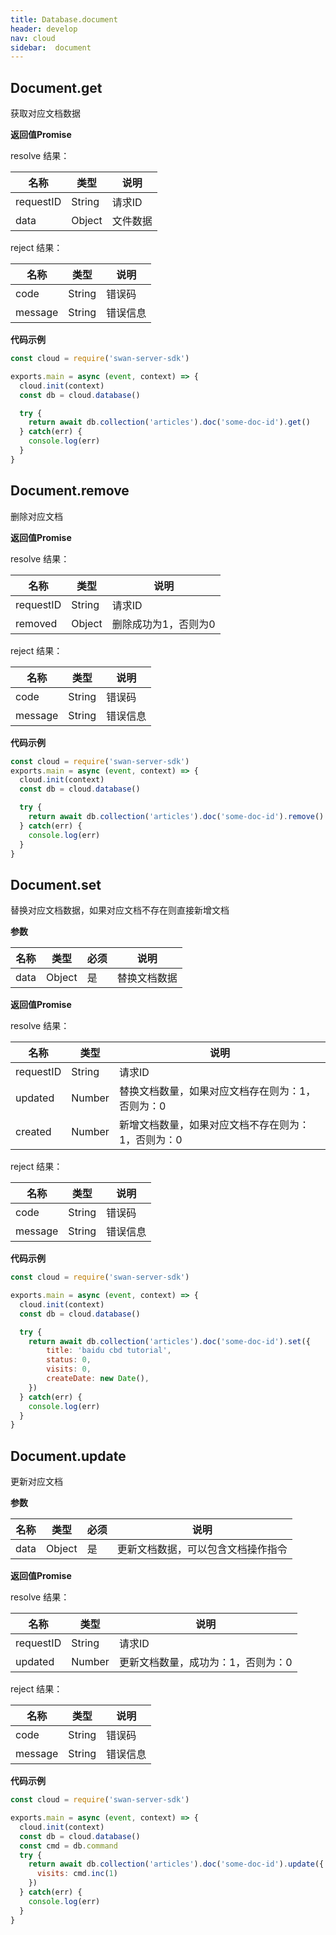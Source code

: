 ```yaml
---
title: Database.document
header: develop
nav: cloud
sidebar:  document
---
```


## Document.get
获取对应文档数据


**返回值Promise**

resolve 结果：

|名称|类型|说明|
|---|---|---|
|requestID|String|请求ID|
|data|Object|文件数据|

reject 结果：

|名称|类型|说明|
|---|---|---|
|code|String|错误码|
|message|String|错误信息|


**代码示例**
``` js
const cloud = require('swan-server-sdk')

exports.main = async (event, context) => {
  cloud.init(context)
  const db = cloud.database()

  try {
    return await db.collection('articles').doc('some-doc-id').get()
  } catch(err) {
    console.log(err)
  }
}
```

## Document.remove
删除对应文档


**返回值Promise**

resolve 结果：

|名称|类型|说明|
|---|---|---|
|requestID|String|请求ID|
|removed|Object|删除成功为1，否则为0|

reject 结果：

|名称|类型|说明|
|---|---|---|
|code|String|错误码|
|message|String|错误信息|


**代码示例**
``` js
const cloud = require('swan-server-sdk')
exports.main = async (event, context) => {
  cloud.init(context)
  const db = cloud.database()

  try {
    return await db.collection('articles').doc('some-doc-id').remove()
  } catch(err) {
    console.log(err)
  }
}
```

## Document.set
替换对应文档数据，如果对应文档不存在则直接新增文档

**参数**

|名称|类型|必须|说明|
|---|---|---|---|
|data|Object|是|替换文档数据|


**返回值Promise**

resolve 结果：

|名称|类型|说明|
|---|---|---|
|requestID|String|请求ID|
|updated|Number|替换文档数量，如果对应文档存在则为：1，否则为：0|
|created|Number|新增文档数量，如果对应文档不存在则为：1，否则为：0|

reject 结果：

|名称|类型|说明|
|---|---|---|
|code|String|错误码|
|message|String|错误信息|


**代码示例**
``` js
const cloud = require('swan-server-sdk')

exports.main = async (event, context) => {
  cloud.init(context)
  const db = cloud.database()

  try {
    return await db.collection('articles').doc('some-doc-id').set({
        title: 'baidu cbd tutorial',
        status: 0,
        visits: 0,
        createDate: new Date(),
    })
  } catch(err) {
    console.log(err)
  }
}
```

## Document.update
更新对应文档


**参数**

|名称|类型|必须|说明|
|---|---|---|---|
|data|Object|是|更新文档数据，可以包含文档操作指令|


**返回值Promise**

resolve 结果：

|名称|类型|说明|
|---|---|---|
|requestID|String|请求ID|
|updated|Number|更新文档数量，成功为：1，否则为：0|

reject 结果：

|名称|类型|说明|
|---|---|---|
|code|String|错误码|
|message|String|错误信息|


**代码示例**
``` js
const cloud = require('swan-server-sdk')

exports.main = async (event, context) => {
  cloud.init(context)
  const db = cloud.database()
  const cmd = db.command
  try {
    return await db.collection('articles').doc('some-doc-id').update({
      visits: cmd.inc(1)
    })
  } catch(err) {
    console.log(err)
  }
}
```

